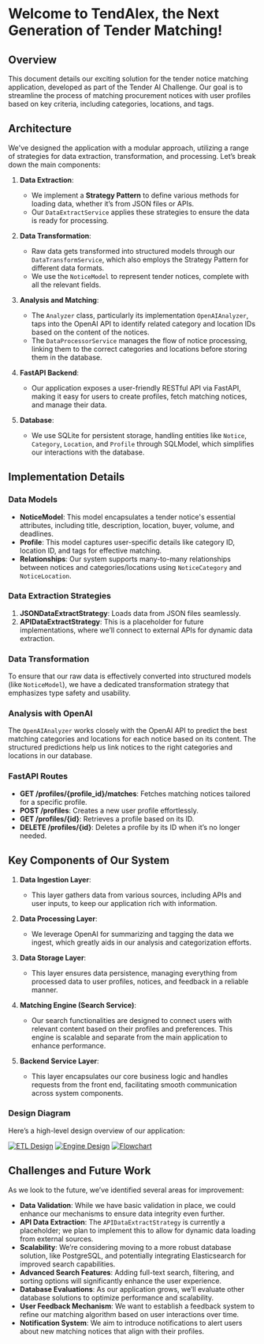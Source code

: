 # Welcome to TendAlex, the Next Generation of Tender Matching!

## Overview

This document details our exciting solution for the tender notice matching application, developed as
part of the Tender AI Challenge. Our goal is to streamline the process of matching procurement
notices with user profiles based on key criteria, including categories, locations, and tags.

## Architecture

We've designed the application with a modular approach, utilizing a range of strategies for data
extraction, transformation, and processing. Let’s break down the main components:

1. **Data Extraction**:
    - We implement a **Strategy Pattern** to define various methods for loading data, whether it’s
      from JSON files or APIs.
    - Our `DataExtractService` applies these strategies to ensure the data is ready for processing.

2. **Data Transformation**:
    - Raw data gets transformed into structured models through our `DataTransformService`, which
      also employs the Strategy Pattern for different data formats.
    - We use the `NoticeModel` to represent tender notices, complete with all the relevant fields.

3. **Analysis and Matching**:
    - The `Analyzer` class, particularly its implementation `OpenAIAnalyzer`, taps into the OpenAI
      API to identify related category and location IDs based on the content of the notices.
    - The `DataProcessorService` manages the flow of notice processing, linking them to the correct
      categories and locations before storing them in the database.

4. **FastAPI Backend**:
    - Our application exposes a user-friendly RESTful API via FastAPI, making it easy for users to
      create profiles, fetch matching notices, and manage their data.

5. **Database**:
    - We use SQLite for persistent storage, handling entities like `Notice`, `Category`, `Location`,
      and `Profile` through SQLModel, which simplifies our interactions with the database.

## Implementation Details

### Data Models

- **NoticeModel**: This model encapsulates a tender notice's essential attributes, including title,
  description, location, buyer, volume, and deadlines.
- **Profile**: This model captures user-specific details like category ID, location ID, and tags for
  effective matching.
- **Relationships**: Our system supports many-to-many relationships between notices and
  categories/locations using `NoticeCategory` and `NoticeLocation`.

### Data Extraction Strategies

1. **JSONDataExtractStrategy**: Loads data from JSON files seamlessly.
2. **APIDataExtractStrategy**: This is a placeholder for future implementations, where we’ll connect
   to external APIs for dynamic data extraction.

### Data Transformation

To ensure that our raw data is effectively converted into structured models (like `NoticeModel`), we
have a dedicated transformation strategy that emphasizes type safety and usability.

### Analysis with OpenAI

The `OpenAIAnalyzer` works closely with the OpenAI API to predict the best matching categories and
locations for each notice based on its content. The structured predictions help us link notices to
the right categories and locations in our database.

### FastAPI Routes

- **GET /profiles/{profile_id}/matches**: Fetches matching notices tailored for a specific profile.
- **POST /profiles**: Creates a new user profile effortlessly.
- **GET /profiles/{id}**: Retrieves a profile based on its ID.
- **DELETE /profiles/{id}**: Deletes a profile by its ID when it’s no longer needed.

## Key Components of Our System

1. **Data Ingestion Layer**:
    - This layer gathers data from various sources, including APIs and user inputs, to keep our
      application rich with information.

2. **Data Processing Layer**:
    - We leverage OpenAI for summarizing and tagging the data we ingest, which greatly aids in our
      analysis and categorization efforts.

3. **Data Storage Layer**:
    - This layer ensures data persistence, managing everything from processed data to user profiles,
      notices, and feedback in a reliable manner.

4. **Matching Engine (Search Service)**:
    - Our search functionalities are designed to connect users with relevant content based on their
      profiles and preferences. This engine is scalable and separate from the main application to
      enhance performance.

5. **Backend Service Layer**:
    - This layer encapsulates our core business logic and handles requests from the front end,
      facilitating smooth communication across system components.

### Design Diagram

Here’s a high-level design overview of our application:

[![ETL Design](etl.png)](etl.png)
[![Engine Design](engine.png)](engine.png)
[![Flowchart](flow_chart.png)](flow_chart.png)

## Challenges and Future Work

As we look to the future, we’ve identified several areas for improvement:

- **Data Validation**: While we have basic validation in place, we could enhance our mechanisms to
  ensure data integrity even further.
- **API Data Extraction**: The `APIDataExtractStrategy` is currently a placeholder; we plan to
  implement this to allow for dynamic data loading from external sources.
- **Scalability**: We’re considering moving to a more robust database solution, like PostgreSQL, and
  potentially integrating Elasticsearch for improved search capabilities.
- **Advanced Search Features**: Adding full-text search, filtering, and sorting options will
  significantly enhance the user experience.
- **Database Evaluations**: As our application grows, we’ll evaluate other database solutions to
  optimize performance and scalability.
- **User Feedback Mechanism**: We want to establish a feedback system to refine our matching
  algorithm based on user interactions over time.
- **Notification System**: We aim to introduce notifications to alert users about new matching
  notices that align with their profiles.